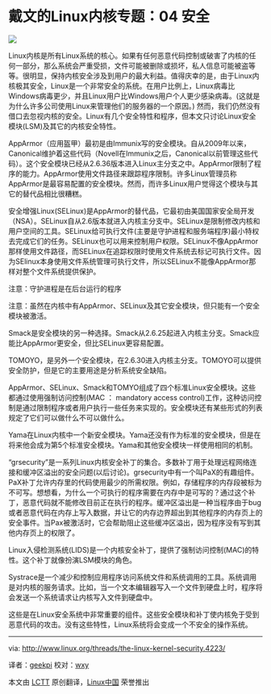 戴文的Linux内核专题：04 安全
================================================================================
![](http://www.linux.org/attachments/slide-jpg.278/)

Linux内核是所有Linux系统的核心。如果有任何恶意代码控制或破害了内核的任何一部分，那么系统会严重受损，文件可能被删除或损坏，私人信息可能被盗等等。很明显，保持内核安全涉及到用户的最大利益。值得庆幸的是，由于Linux内核极其安全，Linux是一个非常安全的系统。在用户比例上，Linux病毒比Windows病毒更少，并且Linux用户比Windows用户个人更少感染病毒。(这就是为什么许多公司使用Linux来管理他们的服务器的一个原因。) 然而，我们仍然没有借口去忽视内核的安全。Linux有几个安全特性和程序，但本文只讨论Linux安全模块(LSM)及其它的内核安全特性。

AppArmor（应用盔甲）最初是由Immunix写的安全模块。自从2009年以来，Canonical维护着这些代码（Novell在Immunix之后，Canonical以前管理这些代码）。这个安全模块已经从2.6.36版本进入Linux主分支之中。AppArmor限制了程序的能力。AppArmor使用文件路径来跟踪程序限制。许多Linux管理员称AppArmor是最容易配置的安全模块。然而，而许多Linux用户觉得这个模块与其它的替代品相比很糟糕。

安全增强Linux(SELinux)是AppArmor的替代品，它最初由美国国家安全局开发（NSA）。SELinux自从2.6版本就进入内核主分支中。SELinux是限制修改内核和用户空间的工具。SELinux给可执行文件(主要是守护进程和服务端程序)最小特权去完成它们的任务。SELinux也可以用来控制用户权限。SELinux不像AppArmor那样使用文件路径，而SELinux在追踪权限时使用文件系统去标记可执行文件。因为SElinux本身使用文件系统管理可执行文件，所以SELinux不能像AppArmor那样对整个文件系统提供保护。

注意：守护进程是在后台运行的程序

注意：虽然在内核中有AppArmor、SELinux及其它安全模块，但只能有一个安全模块被激活。

Smack是安全模块的另一种选择。Smack从2.6.25起进入内核主分支。Smack应能比AppArmor更安全，但比SELinux更容易配置。

TOMOYO，是另外一个安全模块，在2.6.30进入内核主分支。TOMOYO可以提供安全防护，但是它的主要用途是分析系统安全缺陷。

AppArmor、SELinux、Smack和TOMYO组成了四个标准Linux安全模块。这些都通过使用强制访问控制(MAC ： mandatory access control)工作，这种访问控制是通过限制程序或者用户执行一些任务来实现的。安全模块还有某些形式的列表规定了它们可以做什么不可以做什么。

Yama在Linux内核中一个新安全模块。Yama还没有作为标准的安全模块，但是在将来他会成为第5个标准安全模块。Yama和其他安全模块一样使用相同的机制。

“grsecurity”是一系列Linux内核安全补丁的集合。多数补丁用于处理远程网络连接和缓冲区溢出的安全问题(以后讨论)。grsecurity中有一个叫PaX的有趣组件。PaX补丁允许内存里的代码使用最少的所需权限。例如，存储程序的内存段被标为不可写。想想看，为什么一个可执行的程序需要在内存中是可写的？通过这个补丁，恶意代码就不能修改目前正在执行的程序。缓冲区溢出是一种当程序由于bug或者恶意代码在内存上写入数据，并让它的内存边界超出到其他程序的内存页上的安全事件。当Pax被激活时，它会帮助阻止这些缓冲区溢出，因为程序没有写到其他内存页上的权限了。

Linux入侵检测系统(LIDS)是一个内核安全补丁，提供了强制访问控制(MAC)的特性。这个补丁就像扮演LSM模块的角色。

Systrace是一个减少和控制应用程序访问系统文件和系统调用的工具。系统调用是对内核的服务请求。比如，当一个文本编辑器写入一个文件到硬盘上时，程序将会发送一个系统请求让内核写入文件到硬盘中。

这些是在Linux安全系统中非常重要的组件。这些安全模块和补丁使内核免于受到恶意代码的攻击。没有这些特性，Linux系统将会变成一个不安全的操作系统。

--------------------------------------------------------------------------------

via: http://www.linux.org/threads/the-linux-kernel-security.4223/

译者：[geekpi](https://github.com/geekpi) 校对：[wxy](https://github.com/wxy)

本文由 [LCTT](https://github.com/LCTT/TranslateProject) 原创翻译，[Linux中国](http://linux.cn/) 荣誉推出
